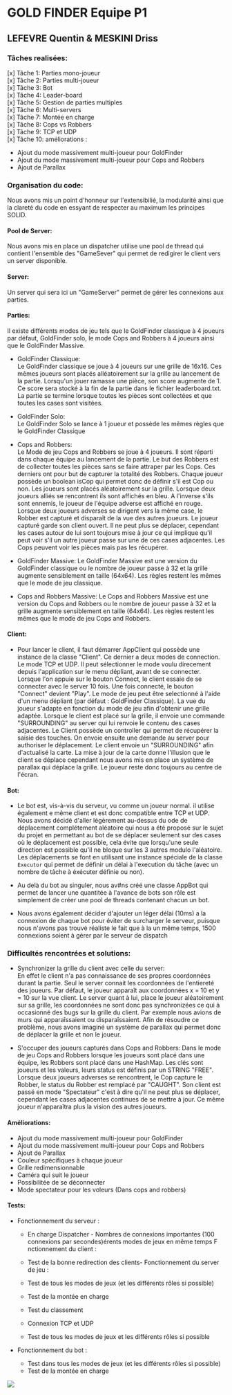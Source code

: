 # GOLD FINDER Equipe P1

## LEFEVRE Quentin & MESKINI Driss 

### Tâches realisées:

[x] Tâche 1: Parties mono-joueur  
[x] Tâche 2: Parties multi-joueur  
[x] Tâche 3: Bot  
[x] Tâche 4: Leader-board  
[x] Tâche 5: Gestion de parties multiples  
[x] Tâche 6: Multi-servers  
[x] Tâche 7: Montée en charge  
[x] Tâche 8: Cops vs Robbers  
[x] Tâche 9: TCP et UDP  
[x] Tâche 10: améliorations : 
  - Ajout du mode massivement multi-joueur pour GoldFinder
  - Ajout du mode massivement multi-joueur pour Cops and Robbers
  - Ajout de Parallax


### Organisation du code:

Nous avons mis un point d'honneur sur l'extensibilié, la modularité ainsi que la clareté du code en essyant de respecter au maximum les principes SOLID.

#### Pool de Server: 

Nous avons mis en place un dispatcher utilise une pool de thread qui contient l'ensemble des "GameSever" qui permet de redigirer le client vers un server disponible.

#### Server:

Un server qui sera ici un "GameServer" permet de gérer les connexions aux parties. 

#### Parties:

Il existe différents modes de jeu tels que le GoldFinder classique à 4 joueurs par défaut, GoldFinder solo, le mode Cops and Robbers à 4 joueurs ainsi que le GoldFinder Massive.

- GoldFinder Classique:  
    Le GoldFinder classique se joue à 4 joueurs sur une grille de 16x16. Ces mêmes joueurs sont placés alléatoirement sur la grille au lancement de la partie.
    Lorsqu'un jouer ramasse une pièce, son score augmente de 1. Ce score sera stocké à la fin de la partie dans le fichier leaderboard.txt. La partie se termine lorsque toutes les pièces sont collectées et que toutes les cases sont visitées.

- GoldFinder Solo:  
    Le GoldFinder Solo se lance à 1 joueur et possède les mêmes règles que le GoldFinder Classique

- Cops and Robbers:  
    Le Mode de jeu Cops and Robbers se joue à 4 joueurs. Il sont réparti dans chaque équipe au lancement de la partie. Le but des Robbers est de collecter toutes les pièces sans se faire attraper par les Cops. Ces derniers ont pour but de capturer la totalité des Robbers.  Chaque joueur possède un boolean isCop qui permet donc de définir s'il est Cop ou non. Les joueurs sont placés aléatoirement sur la grille. Lorsque deux joueurs alliés se rencontrent ils sont affichés en bleu. A l'inverse s'ils sont ennemis, le joueur de l'équipe adverse est affiché en rouge. Lorsque deux joueurs adverses se dirigent vers la même case, le Robber est capturé et disparaît de la vue des autres joueurs. Le joueur capturé garde son client ouvert. Il ne peut plus se déplacer, cependant les cases autour de lui sont toujours mise à jour ce qui implique qu'il peut voir s'il un autre joueur passe sur une de ces cases adjacentes. Les Cops peuvent voir les pièces mais pas les récupérer.

- GoldFinder Massive:
    Le GoldFinder Massive est une version du GoldFinder classique ou le nombre de joueur passe à 32 et la grille augmente sensiblement en taille (64x64). Les règles restent les mêmes que le mode de jeu classique.

- Cops and Robbers Massive:
    Le Cops and Robbers Massive est une version du Cops and Robbers ou le nombre de joueur passe à 32 et la grille augmente sensiblement en taille (64x64). Les règles restent les mêmes que le mode de jeu Cops and Robbers.

#### Client: 

- Pour lancer le client, il faut démarrer AppClient qui possède une instance de la classe "Client". Ce dernier a deux modes de connection. Le mode TCP et UDP. Il peut sélectionner le mode voulu direcement depuis l'application sur le menu dépliant, avant de se connecter. Lorsque l'on appuie sur le bouton Connect, le client essaie de se connecter avec le server 10 fois. Une fois connecté, le bouton "Connect" devient "Play". Le mode de jeu peut être selectionné à l'aide d'un menu dépliant (par défaut : GoldFinder Classique). La vue du joueur s'adapte en fonction du mode de jeu afin d'obtenir une grille adaptée. Lorsque le client est placé sur la grille, il envoie une commande "SURROUNDING" au server qui lui renvoie le contenu des cases adjacentes. Le Client possède un controller qui permet de récupérer la saisie des touches. On envoie ensuite une demande au server pour authoriser le déplacement. Le client envoie un "SURROUNDING" afin d'actualisé la carte. La mise à jour de la carte donne l'illusion que le client se déplace cependant nous avons mis en place un système de parallax qui déplace la grille. Le joueur reste donc toujours au centre de l'écran.

#### Bot: 
- Le bot est, vis-à-vis du serveur, vu comme un joueur normal. il utilise également 
e même client et est donc compatible entre TCP et UDP. Nous avons décidé d'aller légèrement au-dessus du 
ode de déplacement complétement aléatoire qui nous a été proposé sur le sujet du projet en permettant au bot de se déplacer seulement sur des cases où le déplacement est possible, cela évite que lorsqu'une seule direction est possible qu'il ne bloque sur les 3 autres modulo l'aléatoire. Les déplacements se font en utilisant une instance spéciale de la classe `Executor` qui permet de définir un délai à l'execution du tâche (avec un nombre de tâche à éxécuter définie ou non).  

- Au delà du bot au singuler, nous av#ns créé une classe AppBot qui permet de lancer une quantitée à l'avance de bots son rôle est simplement de créer une pool de threads contenant chacun un bot. 
- Nous avons également décider d'ajouter un léger délai (10ms) a la connexion de chaque bot pour éviter de surcharger le serveur, puisque nous n'avons pas trouvé réaliste le fait que à la un même temps, 1500 connexions soient à gérer par le serveur de dispatch


### Difficultés rencontrées et solutions:

- Synchronizer la grille du client avec celle du server:  
En effet le client n'a pas connaissance de ses propres coordonnées durant la partie. Seul le server connait les coordonnées de l'entiereté des joueurs. Par défaut, le joueur apparaît aux coordonnées x = 10 et y = 10 sur la vue client. Le server quant à lui, place le joueur aléatoirement sur sa grille, les coordonnées ne sont donc pas synchronizées ce qui à occasionné des bugs sur la grille du client. Par exemple nous avions de murs qui apparaîssaient ou disparaîssaient. Afin de résoudre ce problème, nous avons imaginé un système de parallax qui permet donc de déplacer la grille et non le joueur. 

- S'occuper des joueurs capturés dans Cops and Robbers:
Dans le mode de jeu Cops and Robbers lorsque les joueurs sont placé dans une équipe, les Robbers sont placé dans une HashMap. Les clés sont joueurs et les valeurs, leurs status est définis par un STRING "FREE". Lorsque deux joueurs adverses se rencontrent, le Cop capture le Robber, le status du Robber est remplacé par "CAUGHT". Son client est passé en mode "Spectateur" c'est à dire qu'il ne peut plus se déplacer, cependant les cases adjacentes continues de se mettre à jour. Ce même joueur n'apparaîtra plus la vision des autres joueurs.



#### Améliorations:
- Ajout du mode massivement multi-joueur pour GoldFinder
- Ajout du mode massivement multi-joueur pour Cops and Robbers
- Ajout de Parallax
- Couleur spécifiques à chaque joueur
- Grille redimensionnable
- Caméra qui suit le joueur
- Possibilitée de se déconnecter
- Mode spectateur pour les voleurs (Dans cops and robbers)

#### Tests:
- Fonctionnement du serveur :
  - En charge
Dispatcher  - Nombres de connexions importantes (100 connexions par secondes)érents modes de jeux en même temps
  F nctionnement du client : 


  - Test de la bonne redirection des clients- Fonctionnement du server de jeu :
  - Test de tous les modes de jeux (et les différents rôles si possible)
  - Test de la montée en charge   
  - Test du classement
  - Connexion TCP et UDP
  - Test de tous les modes de jeux et les différents rôles si possible

- Fonctionnement du bot :
  - Test dans tous les modes de jeux (et les différents rôles si possible)
  - Test de la montée en charge 
  
  
![](/image.png)